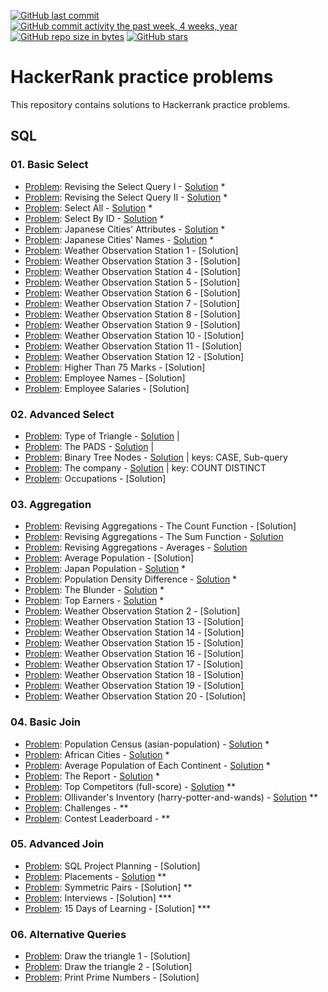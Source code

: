 [![GitHub last commit](https://img.shields.io/github/last-commit/sbeignez/HackerRank.svg)](https://github.com/sbeignez/HackerRank) 
[![GitHub commit activity the past week, 4 weeks, year](https://img.shields.io/github/commit-activity/y/sbeignez/HackerRank.svg)](https://github.com/sbeignez/HackerRank)
[![GitHub repo size in bytes](https://img.shields.io/github/repo-size/sbeignez/HackerRank.svg)](https://github.com/sbeignez/HackerRank) 
[![GitHub stars](https://img.shields.io/github/stars/sbeignez/HackerRank.svg)](https://github.com/sbeignez/HackerRank)

# HackerRank practice problems
This repository contains solutions to Hackerrank practice problems.

## SQL

### 01. Basic Select
- [Problem](https://www.hackerrank.com/challenges/revising-the-select-query/problem): Revising the Select Query I - [Solution](https://github.com/sbeignez/HackerRank/blob/master/SQL/01-Basic-Select/revising-the-select-query.sql) *
- [Problem](https://www.hackerrank.com/challenges/revising-the-select-query-2/problem): Revising the Select Query II - [Solution](https://github.com/sbeignez/HackerRank/blob/master/SQL/01-Basic-Select/revising-the-select-query-2.sql) *
- [Problem](https://www.hackerrank.com/challenges/select-all-sql/problem): Select All - [Solution](https://github.com/sbeignez/HackerRank/blob/master/SQL/01-Basic-Select/select-all-sql.sql) *
- [Problem](https://www.hackerrank.com/challenges/select-by-id/problem): Select By ID - [Solution](https://github.com/sbeignez/HackerRank/blob/master/SQL/01-Basic-Select/select-by-id.sql) *
- [Problem](https://www.hackerrank.com/challenges/japanese-cities-attributes/problem): Japanese Cities' Attributes - [Solution](https://github.com/sbeignez/HackerRank/blob/master/SQL/01-Basic-Select/japanese-cities-attributes.sql) *
- [Problem](https://www.hackerrank.com/challenges/japanese-cities-name/problem): Japanese Cities' Names - [Solution](https://github.com/sbeignez/HackerRank/blob/master/SQL/01-Basic-Select/japanese-cities-name.sql) *
- [Problem](https://www.hackerrank.com/challenges/weather-observation-station-1/problem): Weather Observation Station 1 - [Solution][](https://github.com/sbeignez/HackerRank/blob/master/SQL/01-Basic-Select/007.-Weather-Observation-Station-1.sql)
- [Problem](https://www.hackerrank.com/challenges/weather-observation-station-3/problem): Weather Observation Station 3 - [Solution][](https://github.com/sbeignez/HackerRank/blob/master/SQL/01-Basic-Select/008.-Weather-Observation-Station-3.sql)
- [Problem](https://www.hackerrank.com/challenges/weather-observation-station-4/problem): Weather Observation Station 4 - [Solution][](https://github.com/sbeignez/HackerRank/blob/master/SQL/01-Basic-Select/009.-Weather-Observation-Station-4.sql)
- [Problem](https://www.hackerrank.com/challenges/weather-observation-station-5/problem): Weather Observation Station 5 - [Solution][](https://github.com/sbeignez/HackerRank/blob/master/SQL/01-Basic-Select/010.-Weather-Observation-Station-5.sql)
- [Problem](https://www.hackerrank.com/challenges/weather-observation-station-6/problem): Weather Observation Station 6 - [Solution][](https://github.com/sbeignez/HackerRank/blob/master/SQL/01-Basic-Select/011.-Weather-Observation-Station-6.sql)
- [Problem](https://www.hackerrank.com/challenges/weather-observation-station-7/problem): Weather Observation Station 7 - [Solution][](https://github.com/sbeignez/HackerRank/blob/master/SQL/01-Basic-Select/012.-Weather-Observation-Station-7.sql)
- [Problem](https://www.hackerrank.com/challenges/weather-observation-station-8/problem): Weather Observation Station 8 - [Solution][](https://github.com/sbeignez/HackerRank/blob/master/SQL/01-Basic-Select/013.-Weather-Observation-Station-8.sql)
- [Problem](https://www.hackerrank.com/challenges/weather-observation-station-9/problem): Weather Observation Station 9 - [Solution][](https://github.com/sbeignez/HackerRank/blob/master/SQL/01-Basic-Select/014.-Weather-Observation-Station-9.sql)
- [Problem](https://www.hackerrank.com/challenges/weather-observation-station-10/problem): Weather Observation Station 10 - [Solution][](https://github.com/sbeignez/HackerRank/blob/master/SQL/01-Basic-Select/015.-Weather-Observation-Station-10.sql)
- [Problem](https://www.hackerrank.com/challenges/weather-observation-station-11/problem): Weather Observation Station 11 - [Solution][](https://github.com/sbeignez/HackerRank/blob/master/SQL/01-Basic-Select/016.-Weather-Observation-Station-11.sql)
- [Problem](https://www.hackerrank.com/challenges/weather-observation-station-11/problem): Weather Observation Station 12 - [Solution][](https://github.com/sbeignez/HackerRank/blob/master/SQL/01-Basic-Select/017.-Weather-Observation-Station-12.sql)
- [Problem](https://www.hackerrank.com/challenges/more-than-75-marks/problem): Higher Than 75 Marks - [Solution][](https://github.com/sbeignez/HackerRank/blob/master/SQL/01-Basic-Select/018.-Higher-Than-75-Marks.sql)
- [Problem](https://www.hackerrank.com/challenges/name-of-employees/problem): Employee Names - [Solution][](https://github.com/sbeignez/HackerRank/blob/master/SQL/01-Basic-Select/019.-Employee-Names.sql)
- [Problem](https://www.hackerrank.com/challenges/salary-of-employees/problem): Employee Salaries - [Solution][](https://github.com/sbeignez/HackerRank/blob/master/SQL/01-Basic-Select/020.-Employee-Salaries.sql)

### 02. Advanced Select
- [Problem](https://www.hackerrank.com/challenges/what-type-of-triangle/problem): Type of Triangle - [Solution](https://github.com/sbeignez/HackerRank/blob/master/SQL/02-Advanced-Select/what-type-of-triangle.sql) |
- [Problem](https://www.hackerrank.com/challenges/the-pads): The PADS - [Solution](https://github.com/sbeignez/HackerRank/blob/master/SQL/02-Advanced-Select/the-pads.sql) | 
- [Problem](https://www.hackerrank.com/challenges/binary-search-tree-1/problem): Binary Tree Nodes - [Solution](https://github.com/sbeignez/HackerRank/blob/master/SQL/02-Advanced-Select/binary-search-tree-1.sql) | keys: CASE, Sub-query
- [Problem](https://www.hackerrank.com/challenges/the-company/problem): The company - [Solution](https://github.com/sbeignez/HackerRank/blob/master/SQL/02-Advanced-Select/the-company.sql) | key: COUNT DISTINCT
- [Problem](https://www.hackerrank.com/challenges/occupations/problem): Occupations - [Solution]

### 03. Aggregation
- [Problem](https://www.hackerrank.com/challenges/revising-aggregations-the-count-function/problem): Revising Aggregations - The Count Function - [Solution] [](https://github.com/sbeignez/HackerRank/blob/master/SQL/03-Aggregation/001.-Revising-Aggregations---The-Count-Function.sql)
- [Problem](https://www.hackerrank.com/challenges/revising-aggregations-sum/problem): Revising Aggregations - The Sum Function - [Solution](https://github.com/sbeignez/HackerRank/blob/master/SQL/03-Aggregation/revising-aggregations-sum.sql)
- [Problem](https://www.hackerrank.com/challenges/revising-aggregations-the-average-function/problem): Revising Aggregations - Averages - [Solution](https://github.com/sbeignez/HackerRank/blob/master/SQL/03-Aggregation/revising-aggregations-the-average-function.sql)
- [Problem](https://www.hackerrank.com/challenges/average-population/problem): Average Population - [Solution] [](https://github.com/sbeignez/HackerRank/blob/master/SQL/03-Aggregation/004.-Average-Population.sql)
- [Problem](https://www.hackerrank.com/challenges/japan-population/problem): Japan Population - [Solution](https://github.com/sbeignez/HackerRank/blob/master/SQL/03-Aggregation/japan-population.sql) *
- [Problem](https://www.hackerrank.com/challenges/population-density-difference/problem): Population Density Difference - [Solution](https://github.com/sbeignez/HackerRank/blob/master/SQL/03-Aggregation/population-density-difference.sql) *
- [Problem](https://www.hackerrank.com/challenges/the-blunder/problem): The Blunder - [Solution](https://github.com/sbeignez/HackerRank/blob/master/SQL/03-Aggregation/the-blunder.sql) *
- [Problem](https://www.hackerrank.com/challenges/earnings-of-employees/problem): Top Earners - [Solution](https://github.com/sbeignez/HackerRank/blob/master/SQL/03-Aggregation/earnings-of-employees.sql) * 
- [Problem](https://www.hackerrank.com/challenges/weather-observation-station-2/problem): Weather Observation Station 2 - [Solution] [](https://github.com/sbeignez/HackerRank/blob/master/SQL/03-Aggregation/weather-observation-station-2.sql)
- [Problem](https://www.hackerrank.com/challenges/weather-observation-station-13/problem): Weather Observation Station 13 - [Solution] [](https://github.com/sbeignez/HackerRank/blob/master/SQL/03-Aggregation/weather-observation-station-13.sql)
- [Problem](https://www.hackerrank.com/challenges/weather-observation-station-14/problem): Weather Observation Station 14 - [Solution] [](https://github.com/sbeignez/HackerRank/blob/master/SQL/03-Aggregation/weather-observation-station-14.sql)
- [Problem](https://www.hackerrank.com/challenges/weather-observation-station-15/problem): Weather Observation Station 15 - [Solution] [](https://github.com/sbeignez/HackerRank/blob/master/SQL/03-Aggregation/weather-observation-station-15.sql)
- [Problem](https://www.hackerrank.com/challenges/weather-observation-station-16/problem): Weather Observation Station 16 - [Solution] [](https://github.com/sbeignez/HackerRank/blob/master/SQL/03-Aggregation/weather-observation-station-16.sql)
- [Problem](https://www.hackerrank.com/challenges/weather-observation-station-17/problem): Weather Observation Station 17 - [Solution] [](https://github.com/sbeignez/HackerRank/blob/master/SQL/03-Aggregation/014.-Weather-Observation-Station-17.sql)
- [Problem](https://www.hackerrank.com/challenges/weather-observation-station-18/problem): Weather Observation Station 18 - [Solution] [](https://github.com/sbeignez/HackerRank/blob/master/SQL/03-Aggregation/015.-Weather-Observation-Station-18.sql)
- [Problem](https://www.hackerrank.com/challenges/weather-observation-station-19/problem): Weather Observation Station 19 - [Solution] [](https://github.com/sbeignez/HackerRank/blob/master/SQL/03-Aggregation/016.-Weather-Observation-Station-19.sql)
- [Problem](https://www.hackerrank.com/challenges/weather-observation-station-20/problem): Weather Observation Station 20 - [Solution] [](https://github.com/sbeignez/HackerRank/blob/master/SQL/03-Aggregation/017.-Weather-Observation-Station-20.sql)

### 04. Basic Join
- [Problem](https://www.hackerrank.com/challenges/asian-population/problem): Population Census (asian-population) - [Solution](https://github.com/sbeignez/HackerRank/blob/master/SQL/04-Basic-Join/asian-population.sql) *
- [Problem](https://www.hackerrank.com/challenges/african-cities/problem): African Cities - [Solution](https://github.com/sbeignez/HackerRank/blob/master/SQL/04-Basic-Join/african-cities.sql) *
- [Problem](https://www.hackerrank.com/challenges/average-population-of-each-continent/problem): Average Population of Each Continent - [Solution](https://github.com/sbeignez/HackerRank/blob/master/SQL/04-Basic-Join/average-population-of-each-continent.sql) *
- [Problem](https://www.hackerrank.com/challenges/the-report/problem): The Report - [Solution](https://www.hackerrank.com/challenges/the-report/problem) *
- [Problem](https://www.hackerrank.com/challenges/full-score/problem): Top Competitors (full-score) - [Solution](https://github.com/sbeignez/HackerRank/blob/master/SQL/04-Basic-Join/full-score.sql) **
- [Problem](https://www.hackerrank.com/challenges/harry-potter-and-wands/problem): Ollivander's Inventory (harry-potter-and-wands) - [Solution](https://github.com/sbeignez/HackerRank/blob/master/SQL/04-Basic-Join/harry-potter-and-wands.sql) **
- [Problem](https://www.hackerrank.com/challenges/xxx/problem): Challenges -  **
- [Problem](https://www.hackerrank.com/challenges/xxx/problem): Contest Leaderboard - **

### 05. Advanced Join
- [Problem](https://www.hackerrank.com/challenges/sql-projects/problem): SQL Project Planning - [Solution] [](https://github.com/sbeignez/HackerRank/blob/master/SQL/05-Advanced-Join/sql-projects.sql)
- [Problem](https://www.hackerrank.com/challenges/placements/problem): Placements - [Solution](https://github.com/sbeignez/HackerRank/blob/master/SQL/05-Advanced-Join/placements.sql) **
- [Problem](https://www.hackerrank.com/challenges/symmetric-pairs/problem): Symmetric Pairs - [Solution] [](https://github.com/sbeignez/HackerRank/blob/master/SQL/05-Advanced-Join/symmetric-pairs.sql) **
- [Problem](https://www.hackerrank.com/challenges/xxx/problem): Interviews - [Solution] [](https://github.com/sbeignez/HackerRank/blob/master/SQL/05-Advanced-Join/*.sql) ***
- [Problem](https://www.hackerrank.com/challenges/xxx/problem): 15 Days of Learning - [Solution] [](https://github.com/sbeignez/HackerRank/blob/master/SQL/05-Advanced-Join/*.sql) ***

### 06. Alternative Queries
- [Problem](https://www.hackerrank.com/challenges/draw-the-triangle-1/problem): Draw the triangle 1 - [Solution][]()
- [Problem](https://www.hackerrank.com/challenges/draw-the-triangle-2/problem): Draw the triangle 2 - [Solution][]()
- [Problem](https://www.hackerrank.com/challenges/print-prime-numbers/problem): Print Prime Numbers - [Solution][]()


<!--
- Algorithms
    01. Warmup
    02. Implementation
    04. Sorting
    05. Search
    07. Greedy
    08. Dynamic Programming
- Artificial Intelligence
- Data Structures
- Interview Preparation Kit Python
- Python
-->
